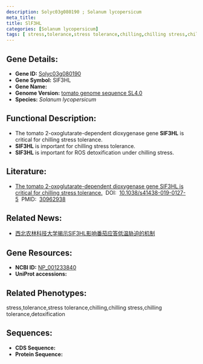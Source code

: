 ```yaml
---
description: Solyc03g080190 ; Solanum lycopersicum
meta_title:
title: SlF3HL
categories: [Solanum lycopersicum]
tags: [ stress,tolerance,stress tolerance,chilling,chilling stress,chilling tolerance,detoxification ]
---
```


## Gene Details:
- **Gene ID:**	[Solyc03g080190]()
- **Gene Symbol:** SlF3HL
- **Gene Name:** 
- **Genome Version:** [tomato genome sequence SL4.0]()
- **Species:** *Solanum lycopersicum*

## Functional Description:
   - The tomato 2-oxoglutarate-dependent dioxygenase gene **SlF3HL** is critical for chilling stress tolerance.
   - **SlF3HL** is important for chilling stress tolerance.
   - **SlF3HL** is important for ROS detoxification under chilling stress.

## Literature:
   - [The tomato 2-oxoglutarate-dependent dioxygenase gene SlF3HL is critical for chilling stress tolerance.]( https://academic.oup.com/hr/article/doi/10.1038/s41438-019-0127-5/6437805?login=true)&nbsp;&nbsp;DOI:&nbsp;&nbsp;[10.1038/s41438-019-0127-5](https://academic.oup.com/hr/article/doi/10.1038/s41438-019-0127-5/6437805?login=true)&nbsp;&nbsp;PMID:&nbsp;&nbsp;[30962938](https://pubmed.ncbi.nlm.nih.gov/30962938/)

## Related News:
   - [西北农林科技大学揭示SlF3HL影响番茄应答低温胁迫的机制](https://mp.weixin.qq.com/s?__biz=MzIyOTY2NDYyNQ==&mid=2247491518&idx=3&sn=6eaabec2054dd03d273a6648a28623aa&chksm=e8be6da0dfc9e4b6d8a599dc228a1181efd14c5a6fc9fbf45700b794494ffba994256009f6ba&scene=27#wechat_redirect)

## Gene Resources:
- **NCBI ID:** [NP_001233840](https://www.ncbi.nlm.nih.gov/gene/?term=NP_001233840)
- **UniProt accessions:** [](https://www.uniprot.org/uniprotkb//entry)

## Related Phenotypes:
stress,tolerance,stress tolerance,chilling,chilling stress,chilling tolerance,detoxification

## Sequences:
- **CDS Sequence:**
- **Protein Sequence:**
